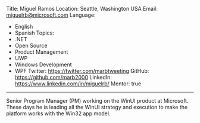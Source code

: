 Title: Miguel Ramos
Location: Seattle, Washington USA
Email: miguelrb@microsoft.com
Language:
  - English
  - Spanish
Topics:
  - .NET
  - Open Source
  - Product Management
  - UWP
  - Windows Development
  - WPF
Twitter: https://twitter.com/marbtweeting
GitHub: https://github.com/marb2000
LinkedIn: https://www.linkedin.com/in/miguelrb/
Mentor: true
---
Senior Program Manager (PM) working on the WinUI product at Microsoft. These days he is leading all the WinUI strategy and execution to make the platform works with the Win32 app model. 
